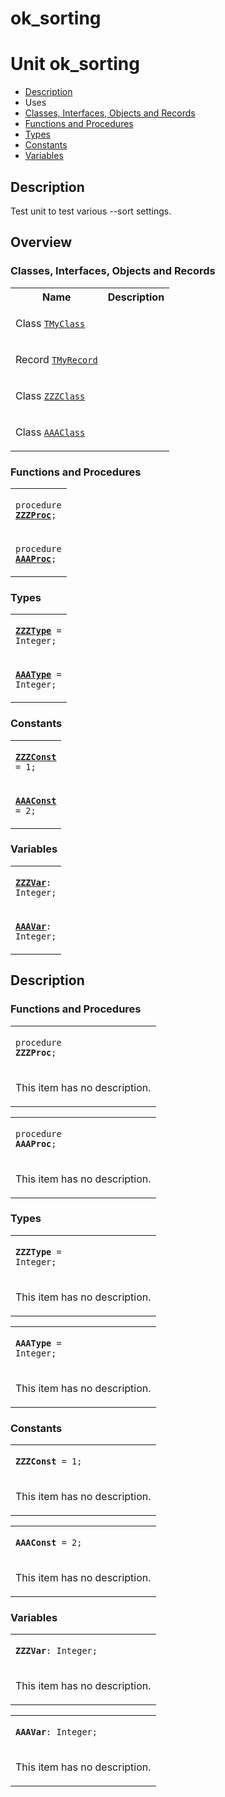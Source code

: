 # ok\_sorting


# Unit ok\_sorting

- [Description](#PasDoc-Description)
- Uses
- [Classes, Interfaces, Objects and Records](#PasDoc-Classes)
- [Functions and Procedures](#PasDoc-FuncsProcs)
- [Types](#PasDoc-Types)
- [Constants](#PasDoc-Constants)
- [Variables](#PasDoc-Variables)

<span id="PasDoc-Description"/>

## Description
Test unit to test various --sort settings.<span id="PasDoc-Uses"/>

## Overview

### Classes, Interfaces, Objects and Records
<span id="PasDoc-Classes"/>


<table>
<tr class="listheader">
<th class="itemname">Name</th>
<th class="itemdesc">Description</th>
</tr>
<tr>

<td>

Class&nbsp;[`TMyClass`](ok_sorting.TMyClass.md)
</td>

<td>

&nbsp;
</td>
</tr>
<tr>

<td>

Record&nbsp;[`TMyRecord`](ok_sorting.TMyRecord.md)
</td>

<td>

&nbsp;
</td>
</tr>
<tr>

<td>

Class&nbsp;[`ZZZClass`](ok_sorting.ZZZClass.md)
</td>

<td>

&nbsp;
</td>
</tr>
<tr>

<td>

Class&nbsp;[`AAAClass`](ok_sorting.AAAClass.md)
</td>

<td>

&nbsp;
</td>
</tr>
</table>

### Functions and Procedures
<span id="PasDoc-FuncsProcs"/>


<table>
<tr>

<td>

<code>procedure <strong><a href="ok_sorting.md#ZZZProc">ZZZProc</a></strong>;</code>
</td>
</tr>
<tr>

<td>

<code>procedure <strong><a href="ok_sorting.md#AAAProc">AAAProc</a></strong>;</code>
</td>
</tr>
</table>

### Types
<span id="PasDoc-Types"/>


<table>
<tr>

<td>

<code><strong><a href="ok_sorting.md#ZZZType">ZZZType</a></strong> = Integer;</code>
</td>
</tr>
<tr>

<td>

<code><strong><a href="ok_sorting.md#AAAType">AAAType</a></strong> = Integer;</code>
</td>
</tr>
</table>

### Constants
<span id="PasDoc-Constants"/>


<table>
<tr>

<td>

<code><strong><a href="ok_sorting.md#ZZZConst">ZZZConst</a></strong> = 1;</code>
</td>
</tr>
<tr>

<td>

<code><strong><a href="ok_sorting.md#AAAConst">AAAConst</a></strong> = 2;</code>
</td>
</tr>
</table>

### Variables
<span id="PasDoc-Variables"/>


<table>
<tr>

<td>

<code><strong><a href="ok_sorting.md#ZZZVar">ZZZVar</a></strong>: Integer;</code>
</td>
</tr>
<tr>

<td>

<code><strong><a href="ok_sorting.md#AAAVar">AAAVar</a></strong>: Integer;</code>
</td>
</tr>
</table>

## Description

### Functions and Procedures

<table>
<tr>

<td>

<span id="ZZZProc"/><code>procedure <strong>ZZZProc</strong>;</code>
</td>
</tr>
<tr><td colspan="1">

This item has no description.



</td></tr>
</table>

<table>
<tr>

<td>

<span id="AAAProc"/><code>procedure <strong>AAAProc</strong>;</code>
</td>
</tr>
<tr><td colspan="1">

This item has no description.



</td></tr>
</table>

### Types

<table>
<tr>

<td>

<span id="ZZZType"/><code><strong>ZZZType</strong> = Integer;</code>
</td>
</tr>
<tr><td colspan="1">

This item has no description.



</td></tr>
</table>

<table>
<tr>

<td>

<span id="AAAType"/><code><strong>AAAType</strong> = Integer;</code>
</td>
</tr>
<tr><td colspan="1">

This item has no description.



</td></tr>
</table>

### Constants

<table>
<tr>

<td>

<span id="ZZZConst"/><code><strong>ZZZConst</strong> = 1;</code>
</td>
</tr>
<tr><td colspan="1">

This item has no description.



</td></tr>
</table>

<table>
<tr>

<td>

<span id="AAAConst"/><code><strong>AAAConst</strong> = 2;</code>
</td>
</tr>
<tr><td colspan="1">

This item has no description.



</td></tr>
</table>

### Variables

<table>
<tr>

<td>

<span id="ZZZVar"/><code><strong>ZZZVar</strong>: Integer;</code>
</td>
</tr>
<tr><td colspan="1">

This item has no description.



</td></tr>
</table>

<table>
<tr>

<td>

<span id="AAAVar"/><code><strong>AAAVar</strong>: Integer;</code>
</td>
</tr>
<tr><td colspan="1">

This item has no description.



</td></tr>
</table>
